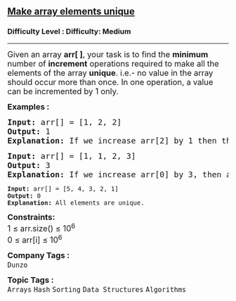 <h2><a href="https://www.geeksforgeeks.org/problems/make-array-elements-unique--170645/1">Make array elements unique</a></h2><h3>Difficulty Level : Difficulty: Medium</h3><hr><div class="problems_problem_content__Xm_eO" bis_skin_checked="1"><p><span style="font-size: 18px;">Given an array <strong>arr[ ]</strong>, your task is to find the <strong>minimum</strong> number of <strong>increment</strong> operations required to make all the elements of the array <strong>unique</strong>. i.e.- no value in the array should occur more than once. In one operation, a value can be incremented by 1 only.</span></p>
<p><span style="font-size: 18px;"><strong>Examples :</strong></span></p>
<pre><span style="font-size: 18px;"><strong>Input: </strong>arr[] = [1, 2, 2]
<strong>Output: </strong>1
<strong>Explanation: </strong>If we increase arr[2] by 1 then the resulting array becomes {1, 2, 3} and has all unique values.Hence, the answer is 1 in this case.</span></pre>
<pre><span style="font-size: 18px;"><strong>Input: </strong>arr[] = [1, 1, 2, 3]
<strong>Output: </strong>3
<strong>Explanation: </strong>If we increase arr[0] by 3, then all array elements will be unique. Hence, the answer is 3 in this case.<br></span></pre>
<pre><strong>Input: </strong>arr[] = [5, 4, 3, 2, 1]
<strong>Output: </strong>0
<strong>Explanation: </strong>All elements are unique.</pre>
<p><span style="font-size: 18px;"><strong>Constraints:<br></strong></span><span style="font-size: 18px;">1 ≤ arr.size() ≤ 10<sup>6<br></sup></span><span style="font-size: 18px;">0 ≤ arr[i] ≤ 10<sup>6</sup></span></p></div><p><span style=font-size:18px><strong>Company Tags : </strong><br><code>Dunzo</code>&nbsp;<br><p><span style=font-size:18px><strong>Topic Tags : </strong><br><code>Arrays</code>&nbsp;<code>Hash</code>&nbsp;<code>Sorting</code>&nbsp;<code>Data Structures</code>&nbsp;<code>Algorithms</code>&nbsp;